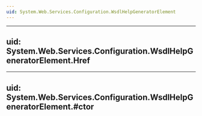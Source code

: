 ```yaml
---
uid: System.Web.Services.Configuration.WsdlHelpGeneratorElement
---
```


---
uid: System.Web.Services.Configuration.WsdlHelpGeneratorElement.Href
---

---
uid: System.Web.Services.Configuration.WsdlHelpGeneratorElement.#ctor
---
